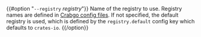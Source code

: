 {{#option "`--registry` _registry_"}}
Name of the registry to use. Registry names are defined in [Crabgo config
files](../reference/config.html). If not specified, the default registry is used,
which is defined by the `registry.default` config key which defaults to
`crates-io`.
{{/option}}
